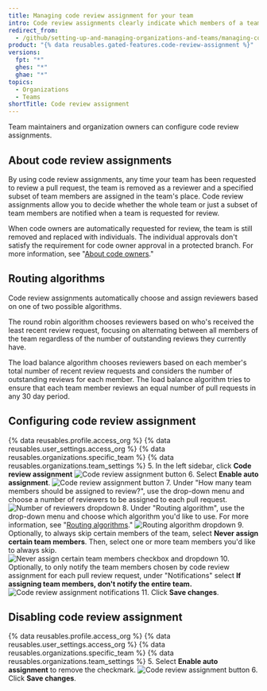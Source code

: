```yaml
---
title: Managing code review assignment for your team
intro: Code review assignments clearly indicate which members of a team are expected to submit a review for a pull request.
redirect_from:
  - /github/setting-up-and-managing-organizations-and-teams/managing-code-review-assignment-for-your-team
product: "{% data reusables.gated-features.code-review-assignment %}"
versions:
  fpt: "*"
  ghes: "*"
  ghae: "*"
topics:
  - Organizations
  - Teams
shortTitle: Code review assignment
---
```


Team maintainers and organization owners can configure code review assignments.

## About code review assignments

By using code review assignments, any time your team has been requested to review a pull request, the team is removed as a reviewer and a specified subset of team members are assigned in the team's place. Code review assignments allow you to decide whether the whole team or just a subset of team members are notified when a team is requested for review.

When code owners are automatically requested for review, the team is still removed and replaced with individuals. The individual approvals don't satisfy the requirement for code owner approval in a protected branch. For more information, see "[About code owners](/github/creating-cloning-and-archiving-repositories/about-code-owners)."

## Routing algorithms

Code review assignments automatically choose and assign reviewers based on one of two possible algorithms.

The round robin algorithm chooses reviewers based on who's received the least recent review request, focusing on alternating between all members of the team regardless of the number of outstanding reviews they currently have.

The load balance algorithm chooses reviewers based on each member's total number of recent review requests and considers the number of outstanding reviews for each member. The load balance algorithm tries to ensure that each team member reviews an equal number of pull requests in any 30 day period.

## Configuring code review assignment

{% data reusables.profile.access_org %}
{% data reusables.user_settings.access_org %}
{% data reusables.organizations.specific_team %}
{% data reusables.organizations.team_settings %} 5. In the left sidebar, click **Code review assignment**
![Code review assignment button](/assets/images/help/teams/review-assignment-button.png) 6. Select **Enable auto assignment**.
![Code review assignment button](/assets/images/help/teams/review-assignment-enable.png) 7. Under "How many team members should be assigned to review?", use the drop-down menu and choose a number of reviewers to be assigned to each pull request.
![Number of reviewers dropdown](/assets/images/help/teams/review-assignment-number.png) 8. Under "Routing algorithm", use the drop-down menu and choose which algorithm you'd like to use. For more information, see "[Routing algorithms](#routing-algorithms)."
![Routing algorithm dropdown](/assets/images/help/teams/review-assignment-algorithm.png) 9. Optionally, to always skip certain members of the team, select **Never assign certain team members**. Then, select one or more team members you'd like to always skip.
![Never assign certain team members checkbox and dropdown](/assets/images/help/teams/review-assignment-skip-members.png) 10. Optionally, to only notify the team members chosen by code review assignment for each pull review request, under "Notifications" select **If assigning team members, don't notify the entire team.**
![Code review assignment notifications](/assets/images/help/teams/review-assignment-notifications.png) 11. Click **Save changes**.

## Disabling code review assignment

{% data reusables.profile.access_org %}
{% data reusables.user_settings.access_org %}
{% data reusables.organizations.specific_team %}
{% data reusables.organizations.team_settings %} 5. Select **Enable auto assignment** to remove the checkmark.
![Code review assignment button](/assets/images/help/teams/review-assignment-enable.png) 6. Click **Save changes**.
